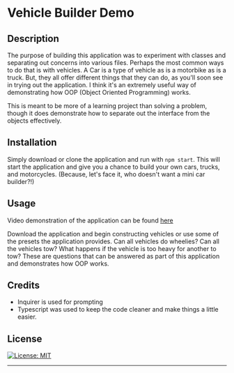 # Vehicle Builder Demo

## Description
The purpose of building this application was to experiment with classes and separating out concerns into various files. Perhaps the most common ways to do that is with vehicles. A Car is a type of vehicle as is a motorbike as is a truck. But, they all offer different things that they can do, as you'll soon see in trying out the application. I think it's an extremely useful way of demonstrating how OOP (Object Oriented Programming) works.

This is meant to be more of a learning project than solving a problem, though it does demonstrate how to separate out the interface from the objects effectively. 

## Installation

Simply download or clone the application and run with ```npm start```. This will start the application and give you a chance to build your own cars, trucks, and motorcycles. (Because, let's face it, who doesn't want a mini car builder?!)

## Usage

Video demonstration of the application can be found [here](https://drive.google.com/file/d/141BzHhC2LAO2EFBiyQ60TvW3yOKlPNEw/view?usp=sharing)

Download the application and begin constructing vehicles or use some of the presets the application provides. Can all vehicles do wheelies? Can all the vehicles tow? What happens if the vehicle is too heavy for another to tow? These are questions that can be answered as part of this application and demonstrates how OOP works.

## Credits

- Inquirer is used for prompting 
- Typescript was used to keep the code cleaner and make things a little easier.

## License

[![License: MIT](https://img.shields.io/badge/License-MIT-yellow.svg)](https://opensource.org/licenses/MIT)

---
